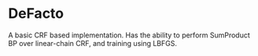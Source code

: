 DeFacto
===
A basic CRF based implementation. Has the ability to perform SumProduct BP over linear-chain CRF, and training using LBFGS.
